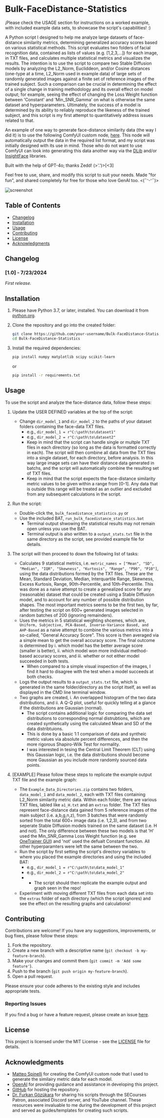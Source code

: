# Bulk-FaceDistance-Statistics

¡Please check the USAGE section for instructions on a worked example, with included example data sets, to showcase the script's capabilities! :)

A Python script I designed to help me analyze large datasets of face-distance similarity metrics, determining generalized accuracy scores based on various statistical methods. This script evaluates two folders of facial recognition data, contained as lists of values (e.g. \[1,2,3,...\]) for each image, in TXT files, and calculates multiple statistical metrics and visualizes the results. The intention is to use the script to compare two Stable Diffusion models by analyzing the L2_Norm, Eucliddeon, and/or Cosine distances (one-type at a time, L2_Norm used in example data) of large sets of randomly generated images against a finite set of reference images of the trained subject. Such a comparison can be crucial in determining the effect of a single change in training methodology and its overall effect on model output; for example, seeing the effect of changing the Loss Weight function between 'Constant' and 'Min_SNR_Gamma' on what is otherwise the same dataset and hyperparameters. Ultimately, the success of a model is determined by its ability to reliably reproduce the likeness of the trained subject, and this script is my first attempt to quantitatively address issues related to that.

An example of one way to generate face-distance similarity data (the way I did it) is to use the following ComfyUI custom node, [here](https://github.com/cubiq/ComfyUI_FaceAnalysis).
This node will automatically output the data in the required list format, and my script was initially designed with its use in mind. Those who do not want to use ComfyUI can look into generating this data another way via the [DLib](http://dlib.net/) and/or [InsightFace](https://github.com/deepinsight/insightface) libraries.

Built with the help of GPT-4o; thanks Zedd! (>'.')>[<3] 

Feel free to use, share, and modify this script to suit your needs.
Made "for fun", and shared completely for free for those who love GenAI too.
<(˶ᵔᵕᵔ˶)>

![screenshot](Example_Figure_0.png)

## Table of Contents

- [Changelog](#changelog)
- [Installation](#installation)
- [Usage](#usage)
- [Contributing](#contributing)
- [License](#license)
- [Acknowledgments](#acknowledgments)

## Changelog

### [1.0] - 7/23/2024
_First release._

## Installation

1. Please have Python 3.7, or later, installed. You can download it from [python.org](https://www.python.org/downloads/).

2. Clone the repository and go into the created folder:
    ```sh
    git clone https://github.com/your-username/Bulk-FaceDistance-Statistics.git
    cd Bulk-FaceDistance-Statistics
    ```

3. Install the required dependencies:
    ```sh
    pip install numpy matplotlib scipy scikit-learn
    ```
    or
    ```sh
    pip install -r requirements.txt
    ```
    
## Usage

To use the script and analyze the face-distance data, follow these steps:

1. Update the USER DEFINED variables at the top of the script:
    - Change `dir_model_1` and `dir_model_2` to the paths of your dataset folders containing the face-data TXT files.
        * e.g., `dir_model_1 = r"C:\path\to\dataset1"`
        * e.g., `dir_model_2 = r"C:\path\to\dataset2"`
        * Keep in mind that the script can handle single or multple TXT files in each directory (so long as the data is formatted correctly in each). The script will then combine all data from the TXT files into a single dataset, for each directory, before analysis. In this way large image sets can have their distance data generated in batchs, and the script will automatically combine the resulting set of TXT files.
        * Keep in mind that the script expects the face-distance similarity metric values to be given within a range from \[0-1\]. Any data that is outside this range will be treated as an outlier and excluded from any subsequent calculations in the script.

2. Run the script:
    - Double-click the, `bulk_facedistance_statistics.py`
   or
    - Use the included BAT, `run_bulk_facedistance_statistics.bat`
        * Terminal output shwowing the statistical results may not remain open unless you use the BAT.
        * Terminal output is also written to a `output_stats.txt` file in the same directory as the script, see provided example file for details.

3. The script will then proceed to down the following list of tasks:
    - Calculates 9 statistical metrics, i.e. `metric_names = ["Mean", "SD", "Median", "IQR", "Skewness", "Kurtosis", "Range", "P90", "P10"]`, using the data distributions formed by the TXT files.
    These are the Mean, Standard Deviation, Median, Interquartile Range, Skewness, Excess Kurtosis, Range, 90th-Percentile, and 10th-Percentile. This was done as a naive attempt to create a genealized score for any (reasonable) dataset that could be created using a Stable Diffusion model, and to account for any number of possible distribution shapes. The most important metrics seems to be the first two, by far, after testing the script on 600+ generated images selected in random batches of 200 (ignoring remainders).
    - Uses the metrics in 5 statistical weighting shcemes, which are, `Uniform, Subjective, PCA-Based, Inverse-Variance Based, and AHP-Based` as a naive attempt to combine the various metrics into a so-called, "General Accuracy Score". This score is then averaged via a simple mean to get the overall accuracy score. The final outcome is determined by i. which model has the better average score (smaller is better), ii. which model won more individual method-based accuracy scores, and iii. whether or not either model succeeded in both tests.
        * When compared to a simple visual inspection of the images, I find it hard to disagree with the test when a model succeeds at both checks.
    - Logs the output results to a `output_stats.txt` file, which is generated in the same folder/directory as the script itself, as well as displayed in the CMD line terminal window.
    - Two graphs are created, i. An overlapped histogram of the two data distributions, and ii. A Q-Q plot, useful for quickly telling at a glance if the distributions are Gaussian (normal).
        * The script contains additional logic for comparing the data set distributions to corresponding normal distrubtions, which are created synthetically using the calculated Mean and SD of the data distribtuions.
        * This is done by a basic 1:1 comparison of data and syntheic metric values via absolute percent differences, and then the more rigorous Shapiro-Wilk Test for normality.
        * I was interested in tesing the Central Limit Theorem (CLT) using this Gaussian logic, i.e. the data distributions should become more Gaussian as you include more randomly sourced data points.

4. \[EXAMPLE\] Please follow these steps to replicate the example output TXT file and the example graph:
    - The `Example_Data_Directories.zip` contains two folders, `data_model_1` and `data_model_2`, each with TXT files containing L2_Norm similarity metric data. Within each folder, there are various TXT files, labled like `a1_H.txt` and an `extras` folder. The TXT files represent face-distance data gained from 5 reference images of the main subject (i.e. a,b,g,n,z), from 3 batches that were randomly sorted from the total 600+ image data (i.e. 1,2,3), and from two seperate Stable Diffusion models trained on the same dataset (i.e. H and not). The only difference between these two models is that 'H' used the Min_SNR_Gamma Loss Weight function (e.g. see [OneTrainer GUI](https://github.com/Nerogar/OneTrainer)) and 'not' used the defualt Constant function. All other hyperparamters were left the same between the two.
    - Run the script by first setting the script's directory variables to where you placed the example directories and using the included BAT:
        * e.g., `dir_model_1 = r"C:\path\to\data_model_1"`
        * e.g., `dir_model_2 = r"C:\path\to\data_model_2"`
        * * The script should then replicate the example output and graph seen in the repo!
    - Experiment with moving different TXT files from each data set into the `extras` folder of each directory (which the script ignores) and see the effect on the resulting graphs and calculations!

## Contributing

Contributions are welcome! If you have any suggestions, improvements, or bug fixes, please follow these steps:

1. Fork the repository.
2. Create a new branch with a descriptive name (`git checkout -b my-feature-branch`).
3. Make your changes and commit them (`git commit -m 'Add some feature'`).
4. Push to the branch (`git push origin my-feature-branch`).
5. Open a pull request.

Please ensure your code adheres to the existing style and includes appropriate tests.

### Reporting Issues

If you find a bug or have a feature request, please create an issue [here](https://github.com/klromans557/Bulk-FaceDistance-Statistics/issues).

## License

This project is licensed under the MIT License - see the [LICENSE](LICENSE) file for details.

## Acknowledgments

- [Matteo Spinelli](https://github.com/cubiq/ComfyUI_FaceAnalysis) for creating the ComfyUI custom node that I used to generate the similairy metric data for each model.
- [OpenAI](https://www.openai.com) for providing guidance and assistance in developing this project.
- [GitHub](https://github.com) for hosting the repository.
- [Dr. Furkan Gözükara](https://www.patreon.com/SECourses/posts) for sharing his scripts through the SECourses Patron, associated Discord server, and YouTube channel.
  These resources were invaluable to me during the development of this project and served as guides/templates for creating such scripts.
